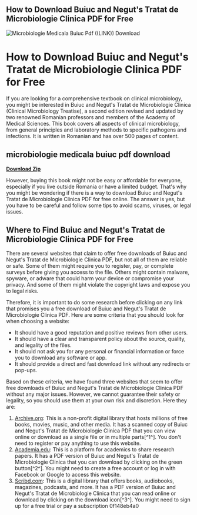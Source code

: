 ## How to Download Buiuc and Negut's Tratat de Microbiologie Clinica PDF for Free

 
![Microbiologie Medicala Buiuc Pdf ((LINK)) Download](https://encrypted-tbn2.gstatic.com/images?q=tbn:ANd9GcTx-dloC-m3RokoeeilmYeTr3Ic4CFQhtvzfzXjAP1-iJcCYFiLT1bNcA)

 
# How to Download Buiuc and Negut's Tratat de Microbiologie Clinica PDF for Free
 
If you are looking for a comprehensive textbook on clinical microbiology, you might be interested in Buiuc and Negut's Tratat de Microbiologie Clinica (Clinical Microbiology Treatise), a second edition revised and updated by two renowned Romanian professors and members of the Academy of Medical Sciences. This book covers all aspects of clinical microbiology, from general principles and laboratory methods to specific pathogens and infections. It is written in Romanian and has over 500 pages of content.
 
## microbiologie medicala buiuc pdf download


[**Download Zip**](https://www.google.com/url?q=https%3A%2F%2Furloso.com%2F2tLCQI&sa=D&sntz=1&usg=AOvVaw2BJwN5_vw8_xaFy3bCPwIO)

 
However, buying this book might not be easy or affordable for everyone, especially if you live outside Romania or have a limited budget. That's why you might be wondering if there is a way to download Buiuc and Negut's Tratat de Microbiologie Clinica PDF for free online. The answer is yes, but you have to be careful and follow some tips to avoid scams, viruses, or legal issues.
 
## Where to Find Buiuc and Negut's Tratat de Microbiologie Clinica PDF for Free
 
There are several websites that claim to offer free downloads of Buiuc and Negut's Tratat de Microbiologie Clinica PDF, but not all of them are reliable or safe. Some of them might require you to register, pay, or complete surveys before giving you access to the file. Others might contain malware, spyware, or adware that could harm your device or compromise your privacy. And some of them might violate the copyright laws and expose you to legal risks.
 
Therefore, it is important to do some research before clicking on any link that promises you a free download of Buiuc and Negut's Tratat de Microbiologie Clinica PDF. Here are some criteria that you should look for when choosing a website:
 
- It should have a good reputation and positive reviews from other users.
- It should have a clear and transparent policy about the source, quality, and legality of the files.
- It should not ask you for any personal or financial information or force you to download any software or app.
- It should provide a direct and fast download link without any redirects or pop-ups.

Based on these criteria, we have found three websites that seem to offer free downloads of Buiuc and Negut's Tratat de Microbiologie Clinica PDF without any major issues. However, we cannot guarantee their safety or legality, so you should use them at your own risk and discretion. Here they are:

1. [Archive.org](https://archive.org/details/buiuc-dumitru-negut-marian-tratat-de-microbiologie-clinica-ed.-a-ii-a-scanbuiuc-): This is a non-profit digital library that hosts millions of free books, movies, music, and other media. It has a scanned copy of Buiuc and Negut's Tratat de Microbiologie Clinica PDF that you can view online or download as a single file or in multiple parts[^1^]. You don't need to register or pay anything to use this website.
2. [Academia.edu](https://www.academia.edu/84624968/Buiuc_Dumitru_and_Negut_Marian_Tratat_de_Microbiologie_clinica_Ed_a_II_a_scan): This is a platform for academics to share research papers. It has a PDF version of Buiuc and Negut's Tratat de Microbiologie Clinica that you can download by clicking on the green button[^2^]. You might need to create a free account or log in with Facebook or Google to access this website.
3. [Scribd.com](https://www.scribd.com/doc/313932652/Tratat-Microbiologie-Prof-Buiuc): This is a digital library that offers books, audiobooks, magazines, podcasts, and more. It has a PDF version of Buiuc and Negut's Tratat de Microbiologie Clinica that you can read online or download by clicking on the download icon[^3^]. You might need to sign up for a free trial or pay a subscription 0f148eb4a0

